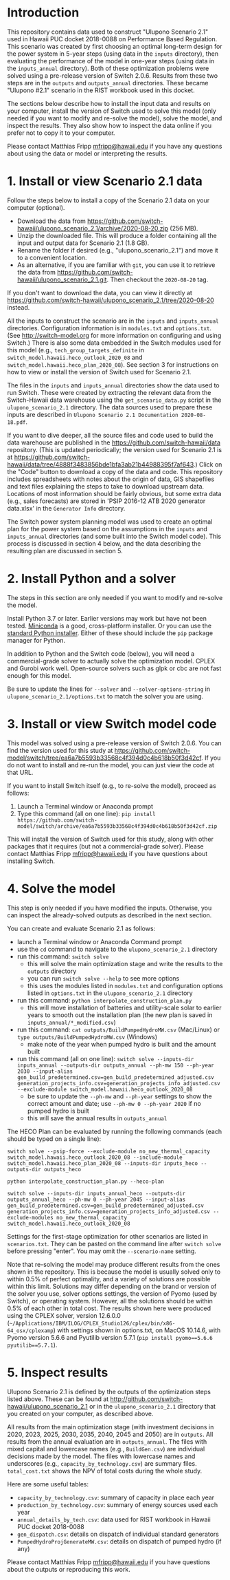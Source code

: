 # Introduction

This repository contains data used to construct "Ulupono Scenario 2.1" used in
Hawaii PUC docket 2018-0088 on Performance Based Regulation. This scenario was
created by first choosing an optimal long-term design for the power system in
5-year steps (using data in the `inputs` directory), then evaluating the
performance of the model in one-year steps (using data in the `inputs_annual`
directory). Both of these optimization problems were solved using a pre-release
version of Switch 2.0.6. Results from these two steps are in the `outputs` and
`outputs_annual` directories. These became "Ulupono #2.1" scenario in the RIST
workbook used in this docket.

The sections below describe how to install the input data and results on your
computer, install the version of Switch used to solve this model (only needed if
you want to modify and re-solve the model), solve the model, and inspect the
results. They also show how to inspect the data online if you prefer not to copy
it to your computer.

Please contact Matthias Fripp <mfripp@hawaii.edu> if you have any questions
about using the data or model or interpreting the results.

# 1. Install or view Scenario 2.1 data

Follow the steps below to install a copy of the Scenario 2.1 data on your computer
(optional).

- Download the data from
  https://github.com/switch-hawaii/ulupono_scenario_2.1/archive/2020-08-20.zip
  (256 MB).
- Unzip the downloaded file. This will produce a folder containing all the input
  and output data for Scenario 2.1 (1.8 GB).  
- Rename the folder if desired (e.g., "ulupono_scenario_2.1") and move it to a
  convenient location.
- As an alternative, if you are familiar with `git`, you can use it to retrieve
  the data from https://github.com/switch-hawaii/ulupono_scenario_2.1.git. Then
  checkout the `2020-08-20` tag.

If you don't want to download the data, you can view it directly at
https://github.com/switch-hawaii/ulupono_scenario_2.1/tree/2020-08-20 instead.

All the inputs to construct the scenario are in the `inputs` and `inputs_annual`
directories. Configuration information is in `modules.txt` and `options.txt`.
(See http://switch-model.org for more information on configuring and using
Switch.) There is also some data embedded in the Switch modules used for this
model (e.g., `tech_group_targets_definite` in
`switch_model.hawaii.heco_outlook_2020_08` and
`switch_model.hawaii.heco_plan_2020_08`). See section 3 for instructions on how
to view or install the version of Switch used for Scenario 2.1.

The files in the `inputs` and `inputs_annual` directories show the data used to
run Switch. These were created by extracting the relevant data from the
Switch-Hawaii data warehouse using the `get_scenario_data.py` script in the
`ulupono_scenario_2.1` directory. The data sources used to prepare these inputs
are described in `Ulupono Scenario 2.1 Documentation 2020-08-18.pdf`.

If you want to dive deeper, all the source files and code used to build the data
warehouse are published in the https://github.com/switch-hawaii/data repository.
(This is updated periodically; the version used for Scenario 2.1 is at
https://github.com/switch-hawaii/data/tree/4888f3483856bde1bfa3ab21b44988395f7af643.)
Click on the "Code" button to download a copy of the data and code. This
repository includes spreadsheets with notes about the origin of data, GIS
shapefiles and text files explaining the steps to take to download upstream
data. Locations of most information should be fairly obvious, but some extra
data (e.g., sales forecasts) are stored in 'PSIP 2016-12 ATB 2020 generator
data.xlsx' in the `Generator Info` directory.

The Switch power system planning model was used to create an optimal plan for
the power system based on the assumptions in the `inputs` and `inputs_annual`
directories (and some built into the Switch model code). This process is
discussed in section 4 below, and the data describing the resulting plan are
discussed in section 5.

# 2. Install Python and a solver

The steps in this section are only needed if you want to modify and re-solve the
model.

Install Python 3.7 or later. Earlier versions may work but have not been tested.
[Miniconda](https://docs.conda.io/en/latest/miniconda.html) is a good,
cross-platform installer. Or you can use the [standard Python
installer](https://www.python.org/downloads/). Either of these should include
the `pip` package manager for Python.

In addition to Python and the Switch code (below), you will need a
commercial-grade solver to actually solve the optimization model. CPLEX and
Gurobi work well. Open-source solvers such as glpk or cbc are not fast enough
for this model.

Be sure to update the lines for `--solver` and `--solver-options-string` in
`ulupono_scenario_2.1/options.txt` to match the solver you are using.

# 3. Install or view Switch model code

This model was solved using a pre-release version of Switch 2.0.6. You can find
the version used for this study at
https://github.com/switch-model/switch/tree/ea6a7b5593b33568c4f394d0c4b618b50f3d42cf.
If you do not want to install and re-run the model, you can just view the code
at that URL.

If you want to install Switch itself (e.g., to re-solve the model), proceed as
follows:

1. Launch a Terminal window or Anaconda prompt
2. Type this command (all on one line):
`pip install https://github.com/switch-model/switch/archive/ea6a7b5593b33568c4f394d0c4b618b50f3d42cf.zip`

This will install the version of Switch used for this study, along with other
packages that it requires (but not a commercial-grade solver). Please contact
Matthias Fripp <mfripp@hawaii.edu> if you have questions about installing
Switch.

# 4. Solve the model

This step is only needed if you have modified the inputs. Otherwise, you can
inspect the already-solved outputs as described in the next section.

You can create and evaluate Scenario 2.1 as follows:

- launch a Terminal window or Anaconda Command prompt
- use the `cd` command to navigate to the `ulupono_scenario_2.1` directory
- run this command: `switch solve`
  - this will solve the main optimization stage and write the results to the
    `outputs` directory
  - you can run `switch solve --help` to see more options
  - this uses the modules listed in `modules.txt` and configuration options
    listed in `options.txt` in the `ulupono_scenario_2.1` directory
- run this command: `python interpolate_construction_plan.py`
  - this will move installation of batteries and utility-scale solar to earlier
    years to smooth out the installation plan (the new plan is saved in
    `inputs_annual/*_modified.csv`)
- run this command: `cat outputs/BuildPumpedHydroMW.csv` (Mac/Linux) or
  `type outputs/BuildPumpedHydroMW.csv` (Windows)
  - make note of the year when pumped hydro is built and the amount built
- run this command (all on one line): `switch solve --inputs-dir inputs_annual --outputs-dir outputs_annual --ph-mw 150 --ph-year 2030 --input-alias gen_build_predetermined.csv=gen_build_predetermined_adjusted.csv  generation_projects_info.csv=generation_projects_info_adjusted.csv --exclude-module switch_model.hawaii.heco_outlook_2020_08`
  - be sure to update the `--ph-mw` and `--ph-year` settings to show the correct
    amount and date; use `--ph-mw 0 --ph-year 2020` if no pumped hydro is built
  - this will save the annual results in `outputs_annual`

The HECO Plan can be evaluated by running the following commands (each should
be typed on a single line):

`switch solve --psip-force --exclude-module no_new_thermal_capacity switch_model.hawaii.heco_outlook_2020_08 --include-module switch_model.hawaii.heco_plan_2020_08 --inputs-dir inputs_heco --outputs-dir outputs_heco`

`python interpolate_construction_plan.py --heco-plan`

`switch solve --inputs-dir inputs_annual_heco --outputs-dir outputs_annual_heco --ph-mw 0 --ph-year 2045 --input-alias gen_build_predetermined.csv=gen_build_predetermined_adjusted.csv generation_projects_info.csv=generation_projects_info_adjusted.csv --exclude-modules no_new_thermal_capacity switch_model.hawaii.heco_outlook_2020_08`

Settings for the first-stage optimization for other scenarios are listed in
`scenarios.txt`. They can be pasted on the command line after `switch solve`
before pressing "enter". You may omit the `--scenario-name` setting.

Note that re-solving the model may produce different results from the ones shown
in the repository. This is because the model is usually solved only to within
0.5% of perfect optimality, and a variety of solutions are possible within this
limit. Solutions may differ depending on the brand or version of the solver you
use, solver options settings, the version of Pyomo (used by Switch), or
operating system. However, all the solutions should be within 0.5% of each other
in total cost. The results shown here were produced using the CPLEX solver,
version 12.6.0.0
(`~/Applications/IBM/ILOG/CPLEX_Studio126/cplex/bin/x86-64_osx/cplexamp`) with
settings shown in options.txt, on MacOS 10.14.6, with Pyomo version 5.6.6 and
Pyutilib version 5.7.1 (`pip install pyomo==5.6.6 pyutilib==5.7.1`).

# 5. Inspect results

Ulupono Scenario 2.1 is defined by the outputs of the optimization steps listed
above. These can be found at http://github.com/switch-hawaii/ulupono_scenario_2.1
or in the `ulupono_scenario_2.1` directory that you created on your computer, as
described above.

All results from the main optimization stage (with investment decisions in 2020,
2023, 2025, 2030, 2035, 2040, 2045 and 2050) are in `outputs`. All results from
the annual evaluation are in `outputs_annual`. The files with mixed capital and
lowercase names (e.g., `BuildGen.csv`) are individual decisions made by the
model. The files with lowercase names and underscores (e.g.,
`capacity_by_technology.csv`) are summary files. `total_cost.txt` shows the NPV
of total costs during the whole study.

Here are some useful tables:

- `capacity_by_technology.csv`: summary of capacity in place each year
- `production_by_technology.csv`: summary of energy sources used each year
- `annual_details_by_tech.csv`: data used for RIST workbook in Hawaii PUC docket
  2018-0088
- `gen_dispatch.csv`: details on dispatch of individual standard generators
- `PumpedHydroProjGenerateMW.csv`: details on dispatch of pumped hydro (if any)

Please contact Matthias Fripp <mfripp@hawaii.edu> if you have questions about
the outputs or reproducing this work.
